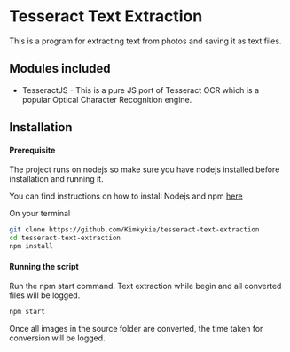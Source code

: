 # Tesseract Text Extraction

This is a program for extracting text from photos and saving it as text files.

## Modules included

- TesseractJS - This is a pure JS port of Tesseract OCR which is a popular Optical Character Recognition engine.

## Installation

#### Prerequisite

The project runs on nodejs so make sure you have nodejs installed before installation and running it.

You can find instructions on how to install Nodejs and npm [here](https://docs.npmjs.com/downloading-and-installing-node-js-and-npm)

On your terminal

```bash
git clone https://github.com/Kimkykie/tesseract-text-extraction
cd tesseract-text-extraction
npm install
```

#### Running the script

Run the npm start command. Text extraction while begin and all converted files will be logged.

```bash
npm start
```

Once all images in the source folder are converted, the time taken for conversion will be logged.
